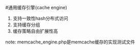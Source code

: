 #通用缓存引擎(cache engine)

1. 支持一致性hash分布式访问
2. 支持缓存分组
3. 缓存策略自由扩展性高

note: memcache_engine.php是memcache缓存的实现测试文件

